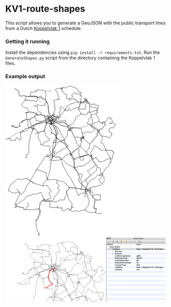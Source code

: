 # KV1-route-shapes

This script allows you to generate a GeoJSON with the public transport lines from a Dutch [Koppelvlak 1](http://bison.connekt.nl/standaarden/) schedule. 

### Getting it running
Install the dependencies using `pip install -r requirements.txt`. Run the `GenerateShapes.py` script from the directory containing the Koppelvlak 1 files. 

### Example output
![](example.png)
![](qgis.png)
